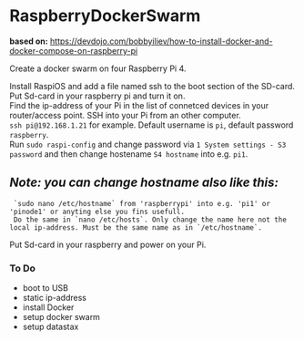 # RaspberryDockerSwarm  
  
**based on:** https://devdojo.com/bobbyiliev/how-to-install-docker-and-docker-compose-on-raspberry-pi  
  
Create a docker swarm on four Raspberry Pi 4.  
  
Install RaspiOS and add a file named ssh to the boot section of the SD-card. Put Sd-card in your raspberry pi and turn it on.  
Find the ip-address of your Pi in the list of connetced devices in your router/access point. SSH into your Pi from an other computer.  
`ssh pi@192.168.1.21` for example. Default username is `pi`, default password `raspberry`.  
Run `sudo raspi-config` and change password via `1 System settings - S3 password` and then change hostename `S4 hostname` into e.g. `pi1`.    

## _Note: you can change hostname also like this:_  
     `sudo nano /etc/hostname` from 'raspberrypi' into e.g. 'pi1' or 'pinode1' or anyting else you fins usefull.
     Do the same in `nano /etc/hosts`. Only change the name here not the local ip-address. Must be the same name as in `/etc/hostname`.
  
Put Sd-card in your raspberry and power on your Pi.  
  
### To Do  
- boot to USB
- static ip-address
- install Docker
- setup docker swarm
- setup datastax

